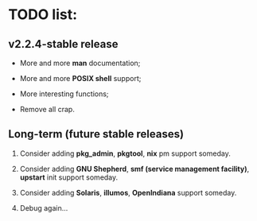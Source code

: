 # TODO list:

## v2.2.4-stable release

- More and more **man** documentation;

- More and more **POSIX shell** support;

- More interesting functions;

- Remove all crap.

## Long-term (future stable releases)

1) Consider adding **pkg_admin**, **pkgtool**, **nix** pm support someday.

2) Consider adding **GNU Shepherd**, **smf (service management facility)**, **upstart** init support someday.

3) Consider adding **Solaris**, **illumos**, **OpenIndiana** support someday.

4) Debug again...
